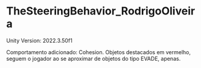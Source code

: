 # TheSteeringBehavior_RodrigoOliveira


Unity Version: 2022.3.50f1

Comportamento adicionado: Cohesion. Objetos destacados em vermelho, seguem o jogador ao se aproximar de objetos do tipo EVADE, apenas.

